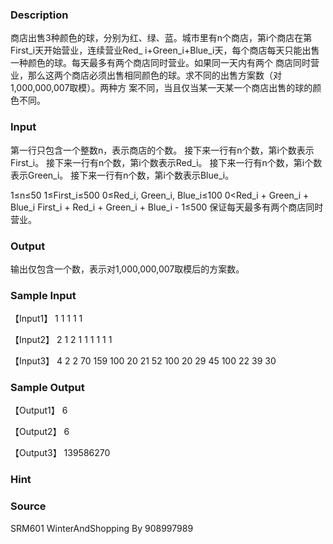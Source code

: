 
### Description
商店出售3种颜色的球，分别为红、绿、蓝。城市里有n个商店，第i个商店在第First_i天开始营业，连续营业Red_
i+Green_i+Blue_i天，每个商店每天只能出售一种颜色的球。每天最多有两个商店同时营业。如果同一天内有两个
商店同时营业，那么这两个商店必须出售相同颜色的球。求不同的出售方案数（对1,000,000,007取模）。两种方
案不同，当且仅当某一天某一个商店出售的球的颜色不同。


### Input
第一行只包含一个整数n，表示商店的个数。
接下来一行有n个数，第i个数表示First_i。
接下来一行有n个数，第i个数表示Red_i。
接下来一行有n个数，第i个数表示Green_i。
接下来一行有n个数，第i个数表示Blue_i。

1≤n≤50
1≤First_i≤500
0≤Red_i, Green_i, Blue_i≤100
0<Red_i + Green_i + Blue_i
First_i + Red_i + Green_i + Blue_i - 1≤500
保证每天最多有两个商店同时营业。



### Output
输出仅包含一个数，表示对1,000,000,007取模后的方案数。


### Sample Input
【Input1】
1
1
1
1
1

【Input2】
2
1 2
1 1
1 1
1 1

【Input3】
4
2 2 70 159
100 20 21 52
100 20 29 45
100 22 39 30
### Sample Output
【Output1】
6

【Output2】
6

【Output3】
139586270
### Hint

### Source
SRM601 WinterAndShopping By 908997989